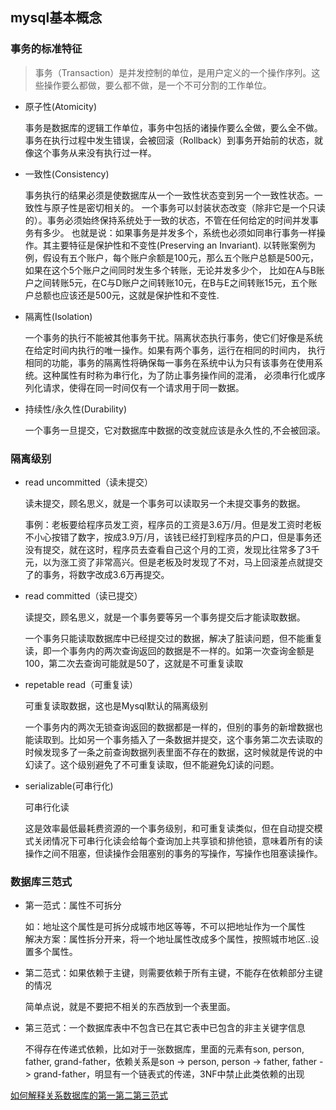 ## mysql基本概念

### 事务的标准特征

> 事务（Transaction）是并发控制的单位，是用户定义的一个操作序列。这些操作要么都做，要么都不做，是一个不可分割的工作单位。 

- 原子性(Atomicity)

  事务是数据库的逻辑工作单位，事务中包括的诸操作要么全做，要么全不做。
  事务在执行过程中发生错误，会被回滚（Rollback）到事务开始前的状态，就像这个事务从来没有执行过一样。

- 一致性(Consistency)

  事务执行的结果必须是使数据库从一个一致性状态变到另一个一致性状态。一致性与原子性是密切相关的。
  一个事务可以封装状态改变（除非它是一个只读的）。事务必须始终保持系统处于一致的状态，不管在任何给定的时间并发事务有多少。
  也就是说：如果事务是并发多个，系统也必须如同串行事务一样操作。其主要特征是保护性和不变性(Preserving an Invariant).
  以转账案例为例，假设有五个账户，每个账户余额是100元，那么五个账户总额是500元，如果在这个5个账户之间同时发生多个转账，无论并发多少个，
  比如在A与B账户之间转账5元，在C与D账户之间转账10元，在B与E之间转账15元，五个账户总额也应该还是500元，这就是保护性和不变性.

- 隔离性(Isolation)

  一个事务的执行不能被其他事务干扰。隔离状态执行事务，使它们好像是系统在给定时间内执行的唯一操作。如果有两个事务，运行在相同的时间内，
  执行相同的功能，事务的隔离性将确保每一事务在系统中认为只有该事务在使用系统。这种属性有时称为串行化，为了防止事务操作间的混淆，
  必须串行化或序列化请求，使得在同一时间仅有一个请求用于同一数据。

- 持续性/永久性(Durability)

   一个事务一旦提交，它对数据库中数据的改变就应该是永久性的,不会被回滚。

### 隔离级别

- read  uncommitted（读未提交）

  读未提交，顾名思义，就是一个事务可以读取另一个未提交事务的数据。

  事例：老板要给程序员发工资，程序员的工资是3.6万/月。但是发工资时老板不小心按错了数字，按成3.9万/月，该钱已经打到程序员的户口，但是事务还没有提交，就在这时，程序员去查看自己这个月的工资，发现比往常多了3千元，以为涨工资了非常高兴。但是老板及时发现了不对，马上回滚差点就提交了的事务，将数字改成3.6万再提交。

- read committed（读已提交）

  读提交，顾名思义，就是一个事务要等另一个事务提交后才能读取数据。

  一个事务只能读取数据库中已经提交过的数据，解决了脏读问题，但不能重复读，即一个事务内的两次查询返回的数据是不一样的。如第一次查询金额是100，第二次去查询可能就是50了，这就是不可重复读取

- repetable read（可重复读）

  可重复读取数据，这也是Mysql默认的隔离级别

  一个事务内的两次无锁查询返回的数据都是一样的，但别的事务的新增数据也能读取到。比如另一个事务插入了一条数据并提交，这个事务第二次去读取的时候发现多了一条之前查询数据列表里面不存在的数据，这时候就是传说的中幻读了。这个级别避免了不可重复读取，但不能避免幻读的问题。

- serializable(可串行化) 

  可串行化读

  这是效率最低最耗费资源的一个事务级别，和可重复读类似，但在自动提交模式关闭情况下可串行化读会给每个查询加上共享锁和排他锁，意味着所有的读操作之间不阻塞，但读操作会阻塞别的事务的写操作，写操作也阻塞读操作。

### 数据库三范式

- 第一范式：属性不可拆分

   如：地址这个属性是可拆分成城市地区等等，不可以把地址作为一个属性<br >     解决方案：属性拆分开来，将一个地址属性改成多个属性，按照城市地区..设置多个属性。<br>

- 第二范式：如果依赖于主键，则需要依赖于所有主键，不能存在依赖部分主键的情况

  简单点说，就是不要把不相关的东西放到一个表里面。

- 第三范式：一个数据库表中不包含已在其它表中已包含的非主关键字信息

  不得存在传递式依赖，比如对于一张数据库，里面的元素有son, person, father, grand-father，依赖关系是son -> person, person -> father, father -> grand-father，明显有一个链表式的传递，3NF中禁止此类依赖的出现

[如何解释关系数据库的第一第二第三范式](https://www.zhihu.com/question/24696366)

